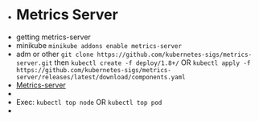 - # Metrics Server
- getting metrics-server
- minikube `minikube addons enable metrics-server`
- adm or other `git clone https://github.com/kubernetes-sigs/metrics-server.git` then `kubectl create -f deploy/1.8+/` OR `kubectl apply -f https://github.com/kubernetes-sigs/metrics-server/releases/latest/download/components.yaml`
- [Metrics-server](https://github.com/kubernetes-sigs/metrics-server)
-
- Exec: `kubectl top node` OR `kubectl top pod`
-